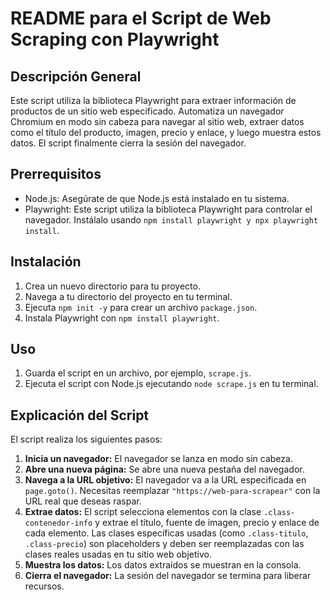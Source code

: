 
# README para el Script de Web Scraping con Playwright

## Descripción General

Este script utiliza la biblioteca Playwright para extraer información de productos de un sitio web especificado. Automatiza un navegador Chromium en modo sin cabeza para navegar al sitio web, extraer datos como el título del producto, imagen, precio y enlace, y luego muestra estos datos. El script finalmente cierra la sesión del navegador.

## Prerrequisitos

- Node.js: Asegúrate de que Node.js está instalado en tu sistema.
- Playwright: Este script utiliza la biblioteca Playwright para controlar el navegador. Instálalo usando `npm install playwright y npx playwright install`.

## Instalación

1. Crea un nuevo directorio para tu proyecto.
2. Navega a tu directorio del proyecto en tu terminal.
3. Ejecuta `npm init -y` para crear un archivo `package.json`.
4. Instala Playwright con `npm install playwright`.

## Uso

1. Guarda el script en un archivo, por ejemplo, `scrape.js`.
2. Ejecuta el script con Node.js ejecutando `node scrape.js` en tu terminal.

## Explicación del Script

El script realiza los siguientes pasos:

1. **Inicia un navegador:** El navegador se lanza en modo sin cabeza.
2. **Abre una nueva página:** Se abre una nueva pestaña del navegador.
3. **Navega a la URL objetivo:** El navegador va a la URL especificada en `page.goto()`. Necesitas reemplazar `"https://web-para-scrapear"` con la URL real que deseas raspar.
4. **Extrae datos:** El script selecciona elementos con la clase `.class-contenedor-info` y extrae el título, fuente de imagen, precio y enlace de cada elemento. Las clases específicas usadas (como `.class-titulo`, `.class-precio`) son placeholders y deben ser reemplazadas con las clases reales usadas en tu sitio web objetivo.
5. **Muestra los datos:** Los datos extraídos se muestran en la consola.
6. **Cierra el navegador:** La sesión del navegador se termina para liberar recursos.
